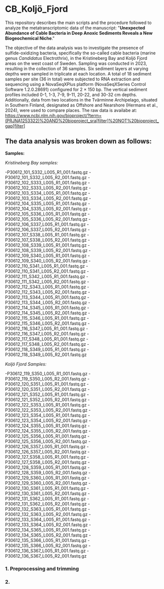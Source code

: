 # CB_Koljö_Fjord
This repository describes the main scripts and the procedure followed to analyze the metatranscriptomic data of the manuscript: "**Unexpected Abundance of Cable Bacteria in Deep Anoxic Sediments Reveals a New Biogeochemical Niche**."

The objective of the data analysis was to investigate the presence of sulfide-oxidizing bacteria, specifically the so-called cable bacteria (marine genus _Candidatus_ Electrothrix), in the Kristineberg Bay and Koljö Fjord areas on the west coast of Sweden. Sampling was conducted in 2023, resulting in the collection of 36 samples. Six sediment layers at varying depths were sampled in triplicate at each location. A total of 18 sediment samples per site (36 in total) were subjected to RNA extraction and sequencing using a NovaSeqXPlus platform (NovaSeqXSeries Control Software 1.2.0.28691) configured for 2 × 150 bp. The vertical sediment profiles included 0-1, 1-3, 7-9, 9-11, 20-22, and 30-32 cm depths. Additionally, data from two locations in the Tvärminne Archipelago, situated in Southern Finland, designated as Offshore and Nearshore (Hermans et al., 2024), were used to compare places.
The raw data is availabe at: https://www.ncbi.nlm.nih.gov/bioproject/?term=(PRJNA1253322)%20AND%20bioproject_sra[filter]%20NOT%20bioproject_gap[filter]

## The data analysis was broken down as follows:

**Samples:**

*Kristineberg Bay samples:*

-P30612_101_S332_L005_R1_001.fastq.gz
-P30612_101_S332_L005_R2_001.fastq.gz
-P30612_102_S333_L005_R1_001.fastq.gz
-P30612_102_S333_L005_R2_001.fastq.gz
-P30612_103_S334_L005_R1_001.fastq.gz
-P30612_103_S334_L005_R2_001.fastq.gz
-P30612_104_S335_L005_R1_001.fastq.gz
-P30612_104_S335_L005_R2_001.fastq.gz
-P30612_105_S336_L005_R1_001.fastq.gz
-P30612_105_S336_L005_R2_001.fastq.gz
-P30612_106_S337_L005_R1_001.fastq.gz
-P30612_106_S337_L005_R2_001.fastq.gz
-P30612_107_S338_L005_R1_001.fastq.gz
-P30612_107_S338_L005_R2_001.fastq.gz
-P30612_108_S339_L005_R1_001.fastq.gz
-P30612_108_S339_L005_R2_001.fastq.gz
-P30612_109_S340_L005_R1_001.fastq.gz
-P30612_109_S340_L005_R2_001.fastq.gz
-P30612_110_S341_L005_R1_001.fastq.gz
-P30612_110_S341_L005_R2_001.fastq.gz
-P30612_111_S342_L005_R1_001.fastq.gz
-P30612_111_S342_L005_R2_001.fastq.gz
-P30612_112_S343_L005_R1_001.fastq.gz
-P30612_112_S343_L005_R2_001.fastq.gz
-P30612_113_S344_L005_R1_001.fastq.gz
-P30612_113_S344_L005_R2_001.fastq.gz
-P30612_114_S345_L005_R1_001.fastq.gz
-P30612_114_S345_L005_R2_001.fastq.gz
-P30612_115_S346_L005_R1_001.fastq.gz
-P30612_115_S346_L005_R2_001.fastq.gz
-P30612_116_S347_L005_R1_001.fastq.gz
-P30612_116_S347_L005_R2_001.fastq.gz
-P30612_117_S348_L005_R1_001.fastq.gz
-P30612_117_S348_L005_R2_001.fastq.gz
-P30612_118_S349_L005_R1_001.fastq.gz
-P30612_118_S349_L005_R2_001.fastq.gz

*Koljö Fjord Samples:*

-P30612_119_S350_L005_R1_001.fastq.gz
-P30612_119_S350_L005_R2_001.fastq.gz
-P30612_120_S351_L005_R1_001.fastq.gz
-P30612_120_S351_L005_R2_001.fastq.gz
-P30612_121_S352_L005_R1_001.fastq.gz
-P30612_121_S352_L005_R2_001.fastq.gz
-P30612_122_S353_L005_R1_001.fastq.gz
-P30612_122_S353_L005_R2_001.fastq.gz
-P30612_123_S354_L005_R1_001.fastq.gz
-P30612_123_S354_L005_R2_001.fastq.gz
-P30612_124_S355_L005_R1_001.fastq.gz
-P30612_124_S355_L005_R2_001.fastq.gz
-P30612_125_S356_L005_R1_001.fastq.gz
-P30612_125_S356_L005_R2_001.fastq.gz
-P30612_126_S357_L005_R1_001.fastq.gz
-P30612_126_S357_L005_R2_001.fastq.gz
-P30612_127_S358_L005_R1_001.fastq.gz
-P30612_127_S358_L005_R2_001.fastq.gz
-P30612_128_S359_L005_R1_001.fastq.gz
-P30612_128_S359_L005_R2_001.fastq.gz
-P30612_129_S360_L005_R1_001.fastq.gz
-P30612_129_S360_L005_R2_001.fastq.gz
-P30612_130_S361_L005_R1_001.fastq.gz
-P30612_130_S361_L005_R2_001.fastq.gz
-P30612_131_S362_L005_R1_001.fastq.gz
-P30612_131_S362_L005_R2_001.fastq.gz
-P30612_132_S363_L005_R1_001.fastq.gz
-P30612_132_S363_L005_R2_001.fastq.gz
-P30612_133_S364_L005_R1_001.fastq.gz
-P30612_133_S364_L005_R2_001.fastq.gz
-P30612_134_S365_L005_R1_001.fastq.gz
-P30612_134_S365_L005_R2_001.fastq.gz
-P30612_135_S366_L005_R1_001.fastq.gz
-P30612_135_S366_L005_R2_001.fastq.gz
-P30612_136_S367_L005_R1_001.fastq.gz
-P30612_136_S367_L005_R2_001.fastq.gz

### 1. Preprocessing and trimming 

### 2. 

